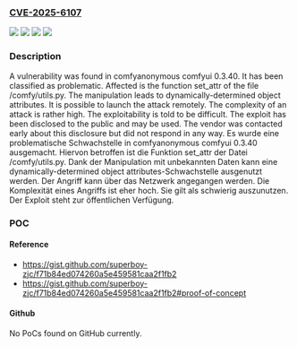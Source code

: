 ### [CVE-2025-6107](https://cve.mitre.org/cgi-bin/cvename.cgi?name=CVE-2025-6107)
![](https://img.shields.io/static/v1?label=Product&message=comfyui&color=blue)
![](https://img.shields.io/static/v1?label=Version&message=0.3.40%20&color=brightgreen)
![](https://img.shields.io/static/v1?label=Vulnerability&message=Dynamically-Determined%20Object%20Attributes&color=brightgreen)
![](https://img.shields.io/static/v1?label=Vulnerability&message=Dynamically-Managed%20Code%20Resources&color=brightgreen)

### Description

A vulnerability was found in comfyanonymous comfyui 0.3.40. It has been classified as problematic. Affected is the function set_attr of the file /comfy/utils.py. The manipulation leads to dynamically-determined object attributes. It is possible to launch the attack remotely. The complexity of an attack is rather high. The exploitability is told to be difficult. The exploit has been disclosed to the public and may be used. The vendor was contacted early about this disclosure but did not respond in any way.
Es wurde eine problematische Schwachstelle in comfyanonymous comfyui 0.3.40 ausgemacht. Hiervon betroffen ist die Funktion set_attr der Datei /comfy/utils.py. Dank der Manipulation mit unbekannten Daten kann eine dynamically-determined object attributes-Schwachstelle ausgenutzt werden. Der Angriff kann über das Netzwerk angegangen werden. Die Komplexität eines Angriffs ist eher hoch. Sie gilt als schwierig auszunutzen. Der Exploit steht zur öffentlichen Verfügung.

### POC

#### Reference
- https://gist.github.com/superboy-zjc/f71b84ed074260a5e459581caa2f1fb2
- https://gist.github.com/superboy-zjc/f71b84ed074260a5e459581caa2f1fb2#proof-of-concept

#### Github
No PoCs found on GitHub currently.

